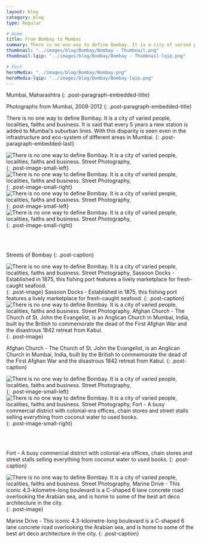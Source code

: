 ```yaml
---
layout: blog
category: blog
type: Regular

# Home
title: From Bombay to Mumbai
summary: There is no one way to define Bombay. It is a city of varied people, localities, faiths and business.
thumbnail: "../images/blog/Bombay/Bombay - Thumbnail.png"
thumbnail-lqip: "../images/blog/Bombay/Bombay - Thumbnail-lqip.png"

# Post
heroMedia: "../images/blog/Bombay/Bombay.png"
heroMedia-lqip: "../images/blog/Bombay/Bombay-lqip.png"
---
```


Mumbai, Maharashtra
{: .post-paragraph-embedded-title}

Photographs from Mumbai, 2009-2012
{: .post-paragraph-embedded-title}

There is no one way to define Bombay. It is a city of varied people, localities, faiths and business. It is said that every 5 years a new station is added to Mumbai’s suburban lines. With this disparity is seen even in the infrastructure and eco-system of different areas in Mumbai.
{: .post-paragraph-embedded-last}



<img src="../images/blog/Bombay/Images/1 2.png" data-src="../images/blog/Bombay/Images/1.png" class="lazyload blur-up" alt="There is no one way to define Bombay. It is a city of varied people, localities, faiths and business. Street Photography,">
{: .post-image-small-left}

<img src="../images/blog/Bombay/Images/2 2.png" data-src="../images/blog/Bombay/Images/2.png" class="lazyload blur-up" alt="There is no one way to define Bombay. It is a city of varied people, localities, faiths and business. Street Photography,">
{: .post-image-small-right}



<img src="../images/blog/Bombay/Images/3 2.jpg" data-src="../images/blog/Bombay/Images/3.jpg" class="lazyload blur-up" alt="There is no one way to define Bombay. It is a city of varied people, localities, faiths and business. Street Photography,">
{: .post-image-small-left}

<img src="../images/blog/Bombay/Images/4 2.jpg" data-src="../images/blog/Bombay/Images/4.jpg" class="lazyload blur-up" alt="There is no one way to define Bombay. It is a city of varied people, localities, faiths and business. Street Photography,">
{: .post-image-small-right}

<br></br>

Streets of Bombay
{: .post-caption}

<img src="../images/blog/Bombay/Images/5 2.jpg" data-src="../images/blog/Bombay/Images/5.jpg" class="lazyload blur-up" alt="There is no one way to define Bombay. It is a city of varied people, localities, faiths and business. Street Photography, Sassoon Docks - Established in 1875, this fishing port features a lively marketplace for fresh-caught seafood.">
{: .post-image} 
Sassoon Docks - Established in 1875, this fishing port features a lively marketplace for fresh-caught seafood.
{: .post-caption}


<img src="../images/blog/Bombay/Images/6 2.jpg" data-src="../images/blog/Bombay/Images/6.jpg" class="lazyload blur-up" alt="There is no one way to define Bombay. It is a city of varied people, localities, faiths and business. Street Photography, Afghan Church - The Church of St. John the Evangelist, is an Anglican Church in Mumbai, India, built by the British to commemorate the dead of the First Afghan War and the disastrous 1842 retreat from Kabul.">
{: .post-image} 


Afghan Church - The Church of St. John the Evangelist, is an Anglican Church in Mumbai, India, built by the British to commemorate the dead of the First Afghan War and the disastrous 1842 retreat from Kabul.
{: .post-caption}

<img src="../images/blog/Bombay/Images/7 2.png" data-src="../images/blog/Bombay/Images/7.png" class="lazyload blur-up" alt="There is no one way to define Bombay. It is a city of varied people, localities, faiths and business. Street Photography,">
{: .post-image-small-left}

<img src="../images/blog/Bombay/Images/8 2.png" data-src="../images/blog/Bombay/Images/8.png" class="lazyload blur-up" alt="There is no one way to define Bombay. It is a city of varied people, localities, faiths and business. Street Photography, Fort - A busy commercial district with colonial-era offices, chain stores and street stalls selling everything from coconut water to used books. ">
{: .post-image-small-right}

<br></br>

Fort - A busy commercial district with colonial-era offices, chain stores and street stalls selling everything from coconut water to used books. 
{: .post-caption}

<img src="../images/blog/Bombay/Images/9 2.jpg" data-src="../images/blog/Bombay/Images/9.jpg" class="lazyload blur-up" alt="There is no one way to define Bombay. It is a city of varied people, localities, faiths and business. Street Photography, Marine Drive - This iconic 4.3-kilometre-long boulevard is a C-shaped 6 lane concrete road overlooking the Arabian sea, and is home to some of the best art deco architecture in the city. ">
{: .post-image} 

Marine Drive - This iconic 4.3-kilometre-long boulevard is a C-shaped 6 lane concrete road overlooking the Arabian sea, and is home to some of the best art deco architecture in the city. 
{: .post-caption}

















